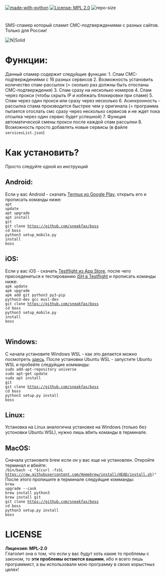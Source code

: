 [![made-with-python](https://img.shields.io/badge/Made%20with-Python-1f425f.svg)](https://www.python.org/) [![License: MPL 2.0](https://img.shields.io/badge/License-MPL%202.0-brightgreen.svg)](https://opensource.org/licenses/MPL-2.0) ![repo-size](https://img.shields.io/github/repo-size/sneakfax/boss)
#
SMS-спамер который спамит СМС-подтверждениями с разных сайтов.<br>
Только для России!<br>

![N|Solid](https://i.ibb.co/c1XFvLC/bosss4.jpg)



# Функции:
Данный спамер содержит следуйщие функции:
    1. Спам СМС-подтверждениями с 16 разных сервисов
2. Возможность установить количество спам-рассылок (= сколько раз должны быть отосланы СМС-подтверждения)
    3. Спам сразу на несколько номеров
4. Спам через прокси (чтобы скрыть IP и избежать блокировки при спаме)
    5. Спам через один прокси или сразу через несколько
6. Асинхронность - рассылка спама производится быстрее чем у оригинала (= программа пытается отослать смс сразу через несколько сервисов и не ждет пока отсылка через один сервис будет успешной)
    7. Функция автоматической смены прокси после каждой спам рассылки
8. Возможность просто добавлять новые сервисы (в файле <code>servicesList.json</code>)

# Как установить?
   Просто следуйте одной из инструкций<br>
## Android:
   Если у вас Android - скачать <a href="https://play.google.com/store/apps/details?id=com.termux&hl=ru">Termux из Google Play</a>, открыть его и прописать команды ниже:<br>
    <code>apt update</code><br>
    <code>apt upgrade</code><br>
    <code>apt install git</code><br>
    <code>git clone https://github.com/sneakfax/boss</code><br>
    <code>cd boss</code><br>
    <code>python3 setup_mobile.py install</code><br>
    <code>boss</code><br>

## iOS:
   Если у вас iOS - скачать <a href="https://apps.apple.com/ru/app/testflight/id899247664">Testflight из App Store</a>, после чего присоедениться к тестированию <a href="https://testflight.apple.com/join/97i7KM8O">iSH в Testflight</a> и прописать команды ниже:<br>
    <code>apk update</code><br>
    <code>apk upgrade</code><br>
    <code>apk add git python3 py3-pip python3-dev gcc musl-dev</code><br>
    <code>git clone https://github.com/sneakfax/boss</code><br>
    <code>cd boss</code><br>
    <code>python3 setup_mobile.py install</code><br>
    <code>boss</code><br>
    <br>

## Windows:
   С начала установите Windows WSL - как это делается можно посмотреть <a href="https://www.youtube.com/watch?v=HYuFw-YldjU">здесь</a>.
    После установки Ubuntu WSL - запустите Ubuntu WSL и пробейте следуйщие комманды:<br>
    <code>sudo add-apt-repository universe</code><br>
    <code>sudo apt-get update</code><br>
    <code>sudo apt install git</code><br>
    <code>git clone https://github.com/sneakfax/boss</code><br>
    <code>cd boss</code><br>
    <code>python3 setup.py install</code><br>
    <code>boss</code><br>

## Linux:
   Установка на Linux аналогична установке на Windows (только без устоновки Ubuntu WSL), нужно лишь вбить команды в терминале.<br>

## MacOS:
   Сначала установите brew если он у вас еще не установлен. Откройте терминал и вбейте:<br>
    <code>/bin/bash -c "$(curl -fsSL https://raw.githubusercontent.com/Homebrew/install/HEAD/install.sh)"</code><br>
    После этого пропишите в терминале следуйщие комманды:<br>
    <code>brew upgrade --cask</code><br>
    <code>brew install python3</code><br>
    <code>brew install git</code><br>
    <code>git clone https://github.com/sneakfax/boss</code><br>
    <code>cd boss</code><br>
    <code>python3 setup.py install</code><br>
    <code>boss</code><br>




# LICENSE
   **Лицензия: MPL-2.0**<br>
   Глаголит она о том, что если у вас будут хоть какие то проблемы с законом, то <b>эти проблемы остаются вашими</b>, ибо я всего лишь программист, а вы использовали мою программу в своих корыстных целях!
